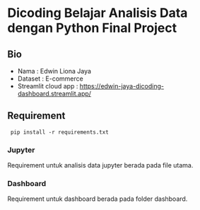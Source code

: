 # Dicoding Belajar Analisis Data dengan Python Final Project
## Bio
- Nama    : Edwin Liona Jaya
- Dataset : E-commerce
- Streamlit cloud app : https://edwin-jaya-dicoding-dashboard.streamlit.app/
## Requirement
<code> pip install -r requirements.txt</code>
### Jupyter
Requirement untuk analisis data jupyter berada pada file utama.
### Dashboard
Requirement untuk dashboard berada pada folder dashboard.
